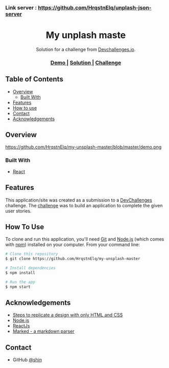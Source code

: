### Link server : https://github.com/HrqstnElq/unplash-json-server

<h1 align="center">My unplash maste</h1>

<div align="center">
   Solution for a challenge from  <a href="http://devchallenges.io" target="_blank">Devchallenges.io</a>.
</div>
<div align="center">
  <h3>
    <a href="https://vtv24.github.io/my-unsplash-master/">
      Demo
    </a>
    <span> | </span>
    <a href="https://github.com/vtv24/my-unsplash-master">
      Solution
    </a>
    <span> | </span>
    <a href="https://devchallenges.io/challenges/rYyhwJAxMfES5jNQ9YsP">
      Challenge
    </a>
  </h3>
</div>

## Table of Contents

-   [Overview](#overview)
    -   [Built With](#built-with)
-   [Features](#features)
-   [How to use](#how-to-use)
-   [Contact](#contact)
-   [Acknowledgements](#acknowledgements)

<!-- OVERVIEW -->

## Overview

https://github.com/HrqstnElq/my-unsplash-master/blob/master/demo.png

### Built With

-   [React](https://reactjs.org/)

## Features

This application/site was created as a submission to a [DevChallenges](https://devchallenges.io/challenges) challenge. The [challenge](https://devchallenges.io/challenges/rYyhwJAxMfES5jNQ9YsP) was to build an application to complete the given user stories.

## How To Use

To clone and run this application, you'll need [Git](https://git-scm.com) and [Node.js](https://nodejs.org/en/download/) (which comes with [npm](http://npmjs.com)) installed on your computer. From your command line:

```bash
# Clone this repository
$ git clone https://github.com/HrqstnElq/my-unsplash-master

# Install dependencies
$ npm install

# Run the app
$ npm start
```

## Acknowledgements

-   [Steps to replicate a design with only HTML and CSS](https://devchallenges-blogs.web.app/how-to-replicate-design/)
-   [Node.js](https://nodejs.org/)
-   [ReactJs](https://reactjs.org/)
-   [Marked - a markdown parser](https://github.com/chjj/marked)

## Contact

-   GitHub [@shin](https://vtv24.github.io/my-unsplash-master/)
